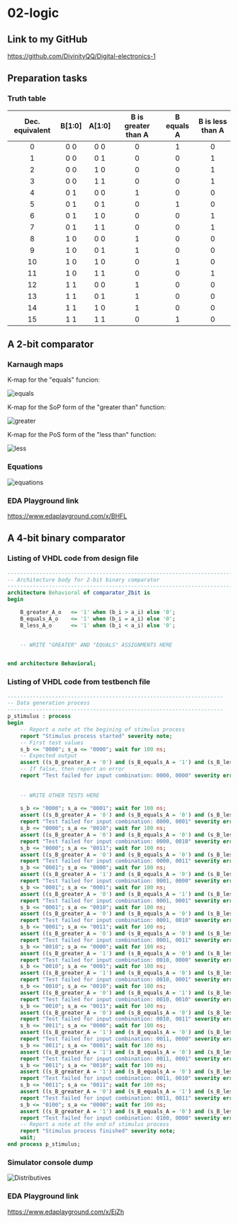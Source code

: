 # 02-logic

## Link to my GitHub

https://github.com/DivinityQQ/Digital-electronics-1

## Preparation tasks

### Truth table

| **Dec. equivalent** | **B[1:0]** | **A[1:0]** | **B is greater than A** | **B equals A** | **B is less than A** |
| :-: | :-: | :-: | :-: | :-: | :-: |
| 0 | 0 0 | 0 0 | 0 | 1 | 0 |
| 1 | 0 0 | 0 1 | 0 | 0 | 1 |
| 2 | 0 0 | 1 0 | 0 | 0 | 1 |
| 3 | 0 0 | 1 1 | 0 | 0 | 1 |
| 4 | 0 1 | 0 0 | 1 | 0 | 0 |
| 5 | 0 1 | 0 1 | 0 | 1 | 0 |
| 6 | 0 1 | 1 0 | 0 | 0 | 1 |
| 7 | 0 1 | 1 1 | 0 | 0 | 1 |
| 8 | 1 0 | 0 0 | 1 | 0 | 0 |
| 9 | 1 0 | 0 1 | 1 | 0 | 0 |
| 10 | 1 0 | 1 0 | 0 | 1 | 0 |
| 11 | 1 0 | 1 1 | 0 | 0 | 1 |
| 12 | 1 1 | 0 0 | 1 | 0 | 0 |
| 13 | 1 1 | 0 1 | 1 | 0 | 0 |
| 14 | 1 1 | 1 0 | 1 | 0 | 0 |
| 15 | 1 1 | 1 1 | 0 | 1 | 0 |

## A 2-bit comparator

### Karnaugh maps

K-map for the "equals" funcion:

![equals](Images/kmap_equals.png)

K-map for the SoP form of the "greater than" function:

![greater](Images/kmap_sop.png)

K-map for the PoS form of the "less than" function:

![less](Images/kmap_pos.png)

### Equations

![equations](Images/functions.png)

### EDA Playground link

https://www.edaplayground.com/x/BHFL

## A 4-bit binary comparator

### Listing of VHDL code from design file

```vhdl
------------------------------------------------------------------------
-- Architecture body for 2-bit binary comparator
------------------------------------------------------------------------
architecture Behavioral of comparator_2bit is
begin

	B_greater_A_o   <= '1' when (b_i > a_i) else '0';
    B_equals_A_o    <= '1' when (b_i = a_i) else '0';
    B_less_A_o      <= '1' when (b_i < a_i) else '0';
    

    -- WRITE "GREATER" AND "EQUALS" ASSIGNMENTS HERE


end architecture Behavioral;
```

### Listing of VHDL code from testbench file

```vhdl
--------------------------------------------------------------------
-- Data generation process
--------------------------------------------------------------------
p_stimulus : process
begin
    -- Report a note at the begining of stimulus process
    report "Stimulus process started" severity note;
    -- First test values
    s_b <= "0000"; s_a <= "0000"; wait for 100 ns;
    -- Expected output
    assert ((s_B_greater_A = '0') and (s_B_equals_A = '1') and (s_B_less_A = '0'))
    -- If false, then report an error
    report "Test failed for input combination: 0000, 0000" severity error;
    
    
    -- WRITE OTHER TESTS HERE
    
	s_b <= "0000"; s_a <= "0001"; wait for 100 ns;
	assert ((s_B_greater_A = '0') and (s_B_equals_A = '0') and (s_B_less_A = '1'))
	report "Test failed for input combination: 0000, 0001" severity error;
	s_b <= "0000"; s_a <= "0010"; wait for 100 ns;
	assert ((s_B_greater_A = '0') and (s_B_equals_A = '0') and (s_B_less_A = '1'))
	report "Test failed for input combination: 0000, 0010" severity error;
	s_b <= "0000"; s_a <= "0011"; wait for 100 ns;
	assert ((s_B_greater_A = '0') and (s_B_equals_A = '0') and (s_B_less_A = '1'))
	report "Test failed for input combination: 0000, 0011" severity error;
	s_b <= "0001"; s_a <= "0000"; wait for 100 ns;
	assert ((s_B_greater_A = '1') and (s_B_equals_A = '0') and (s_B_less_A = '0'))
	report "Test failed for input combination: 0001, 0000" severity error;
	s_b <= "0001"; s_a <= "0001"; wait for 100 ns;
	assert ((s_B_greater_A = '0') and (s_B_equals_A = '1') and (s_B_less_A = '0'))
	report "Test failed for input combination: 0001, 0001" severity error;
	s_b <= "0001"; s_a <= "0010"; wait for 100 ns;
	assert ((s_B_greater_A = '0') and (s_B_equals_A = '0') and (s_B_less_A = '1'))
	report "Test failed for input combination: 0001, 0010" severity error;
	s_b <= "0001"; s_a <= "0011"; wait for 100 ns;
	assert ((s_B_greater_A = '0') and (s_B_equals_A = '0') and (s_B_less_A = '1'))
	report "Test failed for input combination: 0001, 0011" severity error;
	s_b <= "0010"; s_a <= "0000"; wait for 100 ns;
	assert ((s_B_greater_A = '1') and (s_B_equals_A = '0') and (s_B_less_A = '0'))
	report "Test failed for input combination: 0010, 0000" severity error;
	s_b <= "0010"; s_a <= "0001"; wait for 100 ns;
	assert ((s_B_greater_A = '1') and (s_B_equals_A = '0') and (s_B_less_A = '0'))
	report "Test failed for input combination: 0010, 0001" severity error;
	s_b <= "0010"; s_a <= "0010"; wait for 100 ns;
	assert ((s_B_greater_A = '0') and (s_B_equals_A = '1') and (s_B_less_A = '0'))
	report "Test failed for input combination: 0010, 0010" severity error;
	s_b <= "0010"; s_a <= "0011"; wait for 100 ns;
	assert ((s_B_greater_A = '0') and (s_B_equals_A = '0') and (s_B_less_A = '1'))
	report "Test failed for input combination: 0010, 0011" severity error;
	s_b <= "0011"; s_a <= "0000"; wait for 100 ns;
	assert ((s_B_greater_A = '1') and (s_B_equals_A = '0') and (s_B_less_A = '0'))
	report "Test failed for input combination: 0011, 0000" severity error;
	s_b <= "0011"; s_a <= "0001"; wait for 100 ns;
	assert ((s_B_greater_A = '1') and (s_B_equals_A = '0') and (s_B_less_A = '0'))
	report "Test failed for input combination: 0011, 0001" severity error;
	s_b <= "0011"; s_a <= "0010"; wait for 100 ns;
	assert ((s_B_greater_A = '1') and (s_B_equals_A = '0') and (s_B_less_A = '0'))
	report "Test failed for input combination: 0011, 0010" severity error;
	s_b <= "0011"; s_a <= "0011"; wait for 100 ns;
	assert ((s_B_greater_A = '0') and (s_B_equals_A = '1') and (s_B_less_A = '0'))
	report "Test failed for input combination: 0011, 0011" severity error;
	s_b <= "0100"; s_a <= "0000"; wait for 100 ns;
	assert ((s_B_greater_A = '1') and (s_B_equals_A = '0') and (s_B_less_A = '1')) --error
	report "Test failed for input combination: 0100, 0000" severity error;
    -- Report a note at the end of stimulus process
    report "Stimulus process finished" severity note;
    wait;
end process p_stimulus;
```

### Simulator console dump

![Distributives](Images/dump.png)

### EDA Playground link

https://www.edaplayground.com/x/EjZh